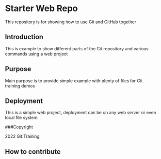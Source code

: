 # Starter Web Repo

This repository is for showing how to use Git and GitHub together

## Introduction

This is example to show different parts of the Git repository and various commands using a web project

## Purpose

Main purpose is to  provide simple example with plenty of files for Git training demos

## Deployment

This is a simple web project, deployment can be on any web server or even local file system

###Copyright

2022 Git.Training

## How to contribute